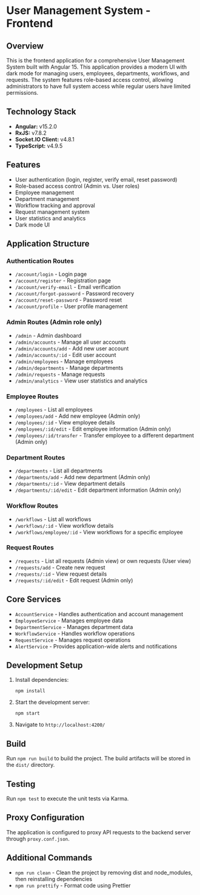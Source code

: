 # User Management System - Frontend

## Overview

This is the frontend application for a comprehensive User Management System built with Angular 15. This application provides a modern UI with dark mode for managing users, employees, departments, workflows, and requests. The system features role-based access control, allowing administrators to have full system access while regular users have limited permissions.

## Technology Stack

- **Angular:** v15.2.0
- **RxJS:** v7.8.2
- **Socket.IO Client:** v4.8.1
- **TypeScript:** v4.9.5

## Features

- User authentication (login, register, verify email, reset password)
- Role-based access control (Admin vs. User roles)
- Employee management
- Department management
- Workflow tracking and approval
- Request management system
- User statistics and analytics
- Dark mode UI

## Application Structure

### Authentication Routes

- `/account/login` - Login page
- `/account/register` - Registration page
- `/account/verify-email` - Email verification
- `/account/forgot-password` - Password recovery
- `/account/reset-password` - Password reset
- `/account/profile` - User profile management

### Admin Routes (Admin role only)

- `/admin` - Admin dashboard
- `/admin/accounts` - Manage all user accounts
- `/admin/accounts/add` - Add new user account
- `/admin/accounts/:id` - Edit user account
- `/admin/employees` - Manage employees
- `/admin/departments` - Manage departments
- `/admin/requests` - Manage requests
- `/admin/analytics` - View user statistics and analytics

### Employee Routes

- `/employees` - List all employees
- `/employees/add` - Add new employee (Admin only)
- `/employees/:id` - View employee details
- `/employees/:id/edit` - Edit employee information (Admin only)
- `/employees/:id/transfer` - Transfer employee to a different department (Admin only)

### Department Routes

- `/departments` - List all departments
- `/departments/add` - Add new department (Admin only)
- `/departments/:id` - View department details
- `/departments/:id/edit` - Edit department information (Admin only)

### Workflow Routes

- `/workflows` - List all workflows
- `/workflows/:id` - View workflow details
- `/workflows/employee/:id` - View workflows for a specific employee

### Request Routes

- `/requests` - List all requests (Admin view) or own requests (User view)
- `/requests/add` - Create new request
- `/requests/:id` - View request details
- `/requests/:id/edit` - Edit request (Admin only)

## Core Services

- `AccountService` - Handles authentication and account management
- `EmployeeService` - Manages employee data
- `DepartmentService` - Manages department data
- `WorkflowService` - Handles workflow operations
- `RequestService` - Manages request operations
- `AlertService` - Provides application-wide alerts and notifications

## Development Setup

1. Install dependencies:
   ```
   npm install
   ```

2. Start the development server:
   ```
   npm start
   ```

3. Navigate to `http://localhost:4200/`

## Build

Run `npm run build` to build the project. The build artifacts will be stored in the `dist/` directory.

## Testing

Run `npm test` to execute the unit tests via Karma.

## Proxy Configuration

The application is configured to proxy API requests to the backend server through `proxy.conf.json`.

## Additional Commands

- `npm run clean` - Clean the project by removing dist and node_modules, then reinstalling dependencies
- `npm run prettify` - Format code using Prettier
